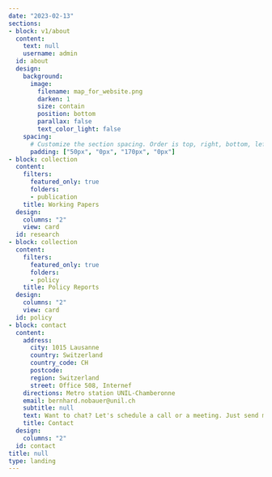 ```yaml
---
date: "2023-02-13"
sections:
- block: v1/about
  content:
    text: null
    username: admin
  id: about
  design:
    background:
      image:
        filename: map_for_website.png
        darken: 1
        size: contain
        position: bottom
        parallax: false
        text_color_light: false
    spacing:
      # Customize the section spacing. Order is top, right, bottom, left.
      padding: ["50px", "0px", "170px", "0px"]
- block: collection
  content:
    filters:
      featured_only: true
      folders:
      - publication
    title: Working Papers
  design:
    columns: "2"
    view: card
  id: research
- block: collection
  content:
    filters:
      featured_only: true
      folders:
      - policy
    title: Policy Reports
  design:
    columns: "2"
    view: card
  id: policy
- block: contact
  content:
    address:
      city: 1015 Lausanne
      country: Switzerland
      country_code: CH
      postcode:
      region: Switzerland
      street: Office 508, Internef
    directions: Metro station UNIL-Chamberonne
    email: bernhard.nobauer@unil.ch
    subtitle: null
    text: Want to chat? Let's schedule a call or a meeting. Just send me an email!
    title: Contact
  design:
    columns: "2"
  id: contact
title: null
type: landing
---
```

